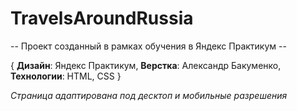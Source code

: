 # TravelsAroundRussia
 -- Проект созданный в рамках обучения в Яндекс Практикум --

{ **Дизайн**: Яндекс Практикум,
  **Верстка**: Александр Бакуменко,
  **Технологии**: HTML, CSS }

*Страница адаптирована под десктоп и мобильные разрешения*
